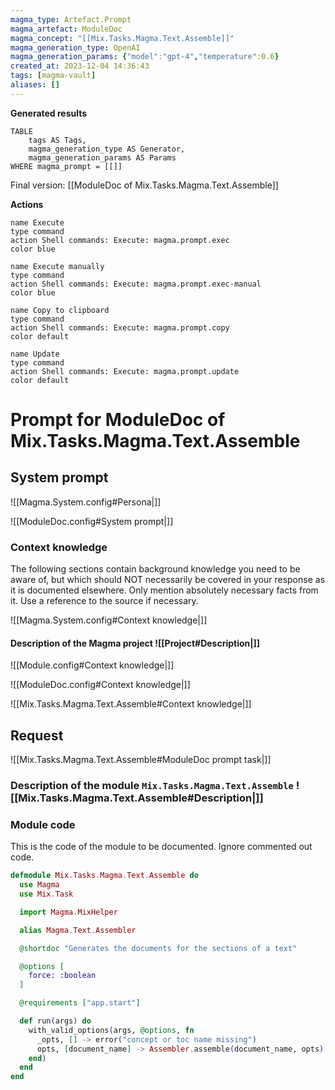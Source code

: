 ```yaml
---
magma_type: Artefact.Prompt
magma_artefact: ModuleDoc
magma_concept: "[[Mix.Tasks.Magma.Text.Assemble]]"
magma_generation_type: OpenAI
magma_generation_params: {"model":"gpt-4","temperature":0.6}
created_at: 2023-12-04 14:36:43
tags: [magma-vault]
aliases: []
---
```


**Generated results**

```dataview
TABLE
	tags AS Tags,
	magma_generation_type AS Generator,
	magma_generation_params AS Params
WHERE magma_prompt = [[]]
```

Final version: [[ModuleDoc of Mix.Tasks.Magma.Text.Assemble]]

**Actions**

```button
name Execute
type command
action Shell commands: Execute: magma.prompt.exec
color blue
```
```button
name Execute manually
type command
action Shell commands: Execute: magma.prompt.exec-manual
color blue
```
```button
name Copy to clipboard
type command
action Shell commands: Execute: magma.prompt.copy
color default
```
```button
name Update
type command
action Shell commands: Execute: magma.prompt.update
color default
```

# Prompt for ModuleDoc of Mix.Tasks.Magma.Text.Assemble

## System prompt

![[Magma.System.config#Persona|]]

![[ModuleDoc.config#System prompt|]]

### Context knowledge

The following sections contain background knowledge you need to be aware of, but which should NOT necessarily be covered in your response as it is documented elsewhere. Only mention absolutely necessary facts from it. Use a reference to the source if necessary.

![[Magma.System.config#Context knowledge|]]

#### Description of the Magma project ![[Project#Description|]]

![[Module.config#Context knowledge|]]

![[ModuleDoc.config#Context knowledge|]]

![[Mix.Tasks.Magma.Text.Assemble#Context knowledge|]]


## Request

![[Mix.Tasks.Magma.Text.Assemble#ModuleDoc prompt task|]]

### Description of the module `Mix.Tasks.Magma.Text.Assemble` ![[Mix.Tasks.Magma.Text.Assemble#Description|]]

### Module code

This is the code of the module to be documented. Ignore commented out code.

```elixir
defmodule Mix.Tasks.Magma.Text.Assemble do
  use Magma
  use Mix.Task

  import Magma.MixHelper

  alias Magma.Text.Assembler

  @shortdoc "Generates the documents for the sections of a text"

  @options [
    force: :boolean
  ]

  @requirements ["app.start"]

  def run(args) do
    with_valid_options(args, @options, fn
      _opts, [] -> error("concept or toc name missing")
      opts, [document_name] -> Assembler.assemble(document_name, opts) |> handle_error()
    end)
  end
end

```
